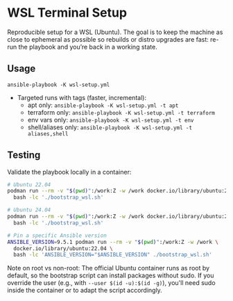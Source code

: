 # WSL Terminal Setup

Reproducible setup for a WSL (Ubuntu). The goal is to keep the machine as close to ephemeral as possible so rebuilds or distro upgrades are fast: re-run the playbook and you’re back in a working state.

## Usage 

`ansible-playbook -K wsl-setup.yml`

- Targeted runs with tags (faster, incremental):
  - apt only: `ansible-playbook -K wsl-setup.yml -t apt`
  - terraform only: `ansible-playbook -K wsl-setup.yml -t terraform`
  - env vars only: `ansible-playbook -K wsl-setup.yml -t env`
  - shell/aliases only: `ansible-playbook -K wsl-setup.yml -t aliases,shell`

## Testing

Validate the playbook locally in a container:

```bash
# Ubuntu 22.04
podman run --rm -v "$(pwd)":/work:Z -w /work docker.io/library/ubuntu:22.04 \
  bash -lc './bootstrap_wsl.sh'

# Ubuntu 24.04
podman run --rm -v "$(pwd)":/work:Z -w /work docker.io/library/ubuntu:24.04 \
  bash -lc './bootstrap_wsl.sh'

# Pin a specific Ansible version
ANSIBLE_VERSION=9.5.1 podman run --rm -v "$(pwd)":/work:Z -w /work \
  docker.io/library/ubuntu:22.04 \
  bash -lc 'ANSIBLE_VERSION="$ANSIBLE_VERSION" ./bootstrap_wsl.sh'
```

Note on root vs non-root: The official Ubuntu container runs as root by default, so the bootstrap script can install packages without sudo. If you override the user (e.g., with `--user $(id -u):$(id -g)`), you'll need sudo inside the container or to adapt the script accordingly.
